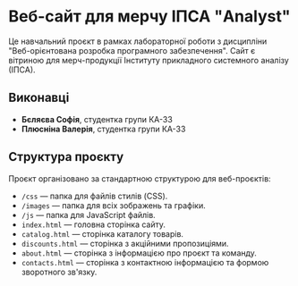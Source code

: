 # Веб-сайт для мерчу ІПСА "Analyst"

Це навчальний проєкт в рамках лабораторної роботи з дисципліни "Веб-орієнтована розробка програмного забезпечення". Сайт є вітриною для мерч-продукції Інституту прикладного системного аналізу (ІПСА).

## Виконавці

* **Бєляєва Софія**, студентка групи КА-33
* **Плюсніна Валерія**, студентка групи КА-33

## Структура проєкту

Проєкт організовано за стандартною структурою для веб-проєктів:

* `/css` — папка для файлів стилів (CSS).
* `/images` — папка для всіх зображень та графіки.
* `/js` — папка для JavaScript файлів.
* `index.html` — головна сторінка сайту.
* `catalog.html` — сторінка каталогу товарів.
* `discounts.html` — сторінка з акційними пропозиціями.
* `about.html` — сторінка з інформацією про проєкт та команду.
* `contacts.html` — сторінка з контактною інформацією та формою зворотного зв'язку.